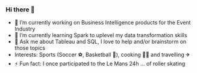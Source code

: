### Hi there 👋

<!--
**mboss10/mboss10** is a ✨ _special_ ✨ repository because its `README.md` (this file) appears on your GitHub profile.

Here are some ideas to get you started:

- 🔭 I’m currently working on ...
- 🌱 I’m currently learning ...
- 👯 I’m looking to collaborate on ...
- 🤔 I’m looking for help with ...
- 💬 Ask me about ...
- 📫 How to reach me: ...
- 😄 Pronouns: ...
- ⚡ Fun fact: ...
-->
- 🔭 I’m currently working on Business Intelligence products for the Event Industry
- 🌱 I’m currently learning Spark to uplevel my data transformation skills
- 💬 Ask me about Tableau and SQL, I love to help and/or brainstorm on those topics
- Interests: Sports (Soccer ⚽, Basketball 🏀), cooking 👨‍🍳 and travelling ✈
- ⚡ Fun fact: I once participated to the Le Mans 24h ... of roller skating
